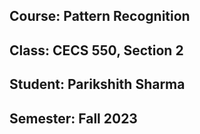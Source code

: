 ## Course: Pattern Recognition
## Class: CECS 550, Section 2
## Student:  Parikshith Sharma
## Semester: Fall 2023
